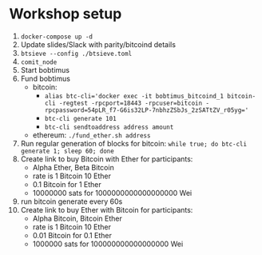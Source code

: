 # Workshop setup

1. `docker-compose up -d`
2. Update slides/Slack with parity/bitcoind details
3. `btsieve --config ./btsieve.toml`
4. `comit_node`
5. Start bobtimus
6. Fund bobtimus
   - bitcoin:
     - `alias btc-cli='docker exec -it bobtimus_bitcoind_1 bitcoin-cli -regtest -rpcport=18443 -rpcuser=bitcoin -rpcpassword=54pLR_f7-G6is32LP-7nbhzZSbJs_2zSATtZV_r05yg='`
     - `btc-cli generate 101`
     - `btc-cli sendtoaddress address amount`
   - ethereum: `./fund_ether.sh address`
7. Run regular generation of blocks for bitcoin: `while true; do btc-cli generate 1; sleep 60; done`
7. Create link to buy Bitcoin with Ether for participants:
   - Alpha Ether, Beta Bitcoin
   - rate is 1 Bitcoin 10 Ether
   - 0.1 Bitcoin for 1 Ether 
   - 10000000 sats for 1000000000000000000 Wei
8. run bitcoin generate every 60s
9. Create link to buy Ether with Bitcoin for participants:
   - Alpha Bitcoin, Bitcoin Ether
   - rate is 1 Bitcoin 10 Ether
   - 0.01 Bitcoin for 0.1 Ether 
   - 1000000 sats for 100000000000000000 Wei